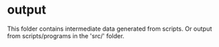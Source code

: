 # output

This folder contains intermediate data generated from scripts.
Or output from scripts/programs in the 'src/' folder.